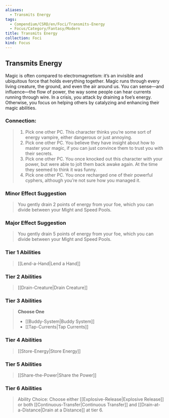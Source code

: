 ```yaml
---
aliases:
  - Transmits Energy
tags:
  - Compendium/CSRD/en/Foci/Transmits-Energy
  - Focus/Category/Fantasy/Modern
title: Transmits Energy
collection: Foci
kind: Focus
---
```

## Transmits Energy
Magic is often compared to electromagnetism: it’s an invisible and ubiquitous force that holds everything together. Magic runs through every living creature, the ground, and even the air around us. You can sense—and influence—the flow of power, the way some people can hear currents running through wire. In a crisis, you attack by draining a foe’s energy. Otherwise, you focus on helping others by catalyzing and enhancing their magic abilities.



### Connection: 
>1. Pick one other PC. This character thinks you’re some sort of energy vampire, either dangerous or just annoying.
>2. Pick one other PC. You believe they have insight about how to master your magic, if you can just convince them to trust you with their secrets.
>3. Pick one other PC. You once knocked out this character with your power, but were able to jolt them back awake again. At the time they seemed to think it was funny.
>4. Pick one other PC. You once recharged one of their powerful cyphers, although you’re not sure how you managed it.
### Minor Effect Suggestion  
>You gently drain 2 points of energy from your foe, which you can divide between your Might and Speed Pools.
### Major Effect Suggestion  
>You gently drain 5 points of energy from your foe, which you can divide between your Might and Speed Pools.

### Tier 1 Abilities  
> [[Lend-a-Hand|Lend a Hand]]


### Tier 2 Abilities  
> [[Drain-Creature|Drain Creature]]  

### Tier 3 Abilities  
> **Choose One**  
>- [[Buddy-System|Buddy System]]
>- [[Tap-Currents|Tap Currents]]
### Tier 4 Abilities  
> [[Store-Energy|Store Energy]]  

### Tier 5 Abilities  
> [[Share-the-Power|Share the Power]]


### Tier 6 Abilities
> Ability Choice: 
> Choose either [[Explosive-Release|Explosive Release]] or both [[Continuous-Transfer|Continuous Transfer]] and [[Drain-at-a-Distance|Drain at a Distance]] at tier 6.
